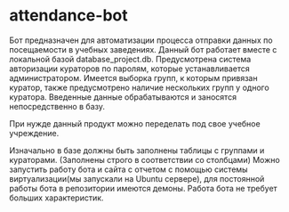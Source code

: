 # attendance-bot
Бот предназначен для автоматизации процесса отправки данных по посещаемости в учебных заведениях.
Данный бот работает вместе с локальной базой database_project.db. 
Предусмотрена система авторизации кураторов по паролям, которые устанавливается администратором.
Имеется выборка групп, к которым привязан куратор, также предусмотрено наличие нескольких групп у одного куратора.
Введенные данные обрабатываются и заносятся непосредственно в базу.

При нужде данный продукт можно переделать под свое учебное учреждение.

Изначально в базе должны быть заполнены таблицы с группами и кураторами.
(Заполнены строго в соответствии со столбцами)
Можно запустить работу  бота и сайта с отчетом с помощью системы виртуализации(мы запускали на Ubuntu сервере),
для постоянной работы бота в репозитории имеются демоны. Работа бота не требует больших характеристик.



